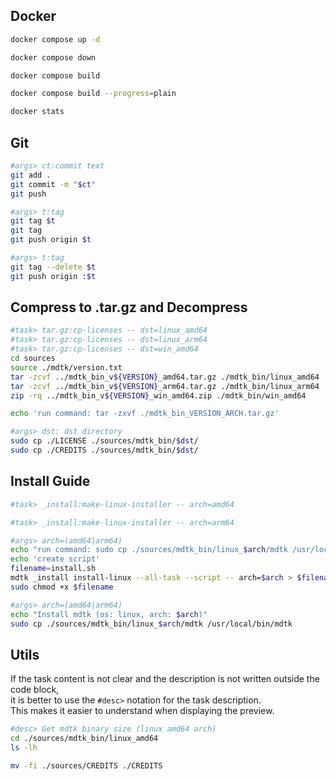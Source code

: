 
## Docker

~~~bash task:docker:up -- Start all container
docker compose up -d
~~~
~~~bash task:docker:down -- Down all container
docker compose down
~~~
~~~bash task:docker:build -- Build all container
docker compose build
~~~
~~~bash task:docker:build-plain -- Build all container (--progress=plain)
docker compose build --progress=plain
~~~
~~~bash task:docker:status
docker stats
~~~

## Git
~~~bash task:git:git-push -- Git add all & commit & push
#args> ct:commit text
git add .
git commit -m "$ct"
git push
~~~

~~~bash task:git:set-git-tag -- set git tag & push to GitHub
#args> t:tag
git tag $t
git tag
git push origin $t
~~~

~~~bash task:git:rm-git-tag -- remove git tag & push to GitHub
#args> t:tag
git tag --delete $t
git push origin :$t
~~~

## Compress to .tar.gz and Decompress

~~~bash task:tar.gz:compress -- Compress binary files
#task> tar.gz:cp-licenses -- dst=linux_amd64
#task> tar.gz:cp-licenses -- dst=linux_arm64
#task> tar.gz:cp-licenses -- dst=win_amd64
cd sources
source ./mdtk/version.txt
tar -zcvf ../mdtk_bin_v${VERSION}_amd64.tar.gz ./mdtk_bin/linux_amd64
tar -zcvf ../mdtk_bin_v${VERSION}_arm64.tar.gz ./mdtk_bin/linux_arm64
zip -rq ../mdtk_bin_v${VERSION}_win_amd64.zip ./mdtk_bin/win_amd64
~~~
~~~bash task:tar.gz:decompress -- Decompress binary files
echo 'run command: tar -zxvf ./mdtk_bin_VERSION_ARCH.tar.gz'
~~~
~~~bash task:tar.gz:cp-licenses -- [hidden]
#args> dst: dst directory
sudo cp ./LICENSE ./sources/mdtk_bin/$dst/
sudo cp ./CREDITS ./sources/mdtk_bin/$dst/
~~~

## Install Guide

~~~bash task:install-guide:linux-amd64 -- Display command (amd64 arch)
#task> _install:make-linux-installer -- arch=amd64
~~~
~~~bash task:install-guide:linux-arm64 -- Display command (arm64 arch)
#task> _install:make-linux-installer -- arch=arm64
~~~

~~~bash task:_install:make-linux-installer
#args> arch=(amd64|arm64)
echo "run command: sudo cp ./sources/mdtk_bin/linux_$arch/mdtk /usr/local/bin/mdtk"
echo 'create script'
filename=install.sh
mdtk _install install-linux --all-task --script -- arch=$arch > $filename
sudo chmod +x $filename
~~~
~~~bash task:_install:install-linux
#args> arch=(amd64|arm64)
echo "Install mdtk (os: linux, arch: $arch)"
sudo cp ./sources/mdtk_bin/linux_$arch/mdtk /usr/local/bin/mdtk
~~~

## Utils

If the task content is not clear and the description is not written outside the code block,   
it is better to use the `#desc>` notation for the task description.  
This makes it easier to understand when displaying the preview.

~~~bash task:utils:size 
#desc> Get mdtk binary size (linux amd64 arch)
cd ./sources/mdtk_bin/linux_amd64
ls -lh
~~~

~~~bash task:utils:mv-credits -- 
mv -fi ./sources/CREDITS ./CREDITS
~~~
